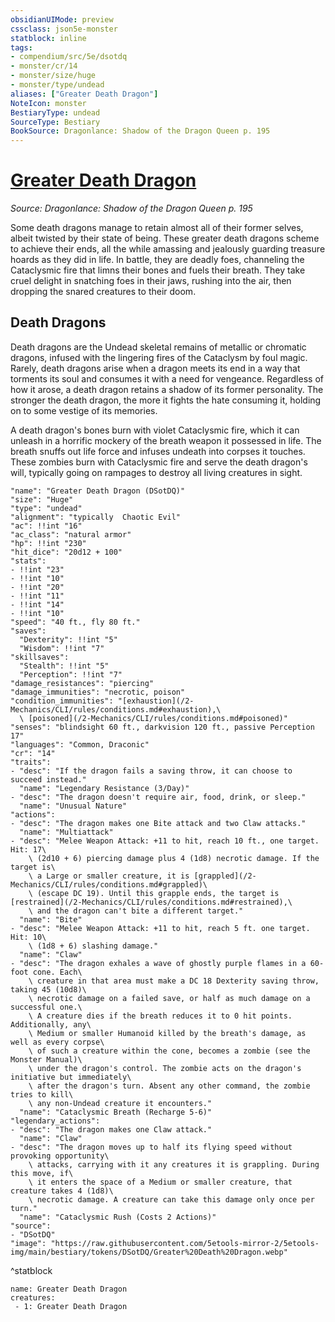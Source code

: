 ```yaml
---
obsidianUIMode: preview
cssclass: json5e-monster
statblock: inline
tags:
- compendium/src/5e/dsotdq
- monster/cr/14
- monster/size/huge
- monster/type/undead
aliases: ["Greater Death Dragon"]
NoteIcon: monster
BestiaryType: undead
SourceType: Bestiary
BookSource: Dragonlance: Shadow of the Dragon Queen p. 195
---
```

# [Greater Death Dragon](2-Mechanics/CLI/bestiary/undead/greater-death-dragon-dsotdq.md)
*Source: Dragonlance: Shadow of the Dragon Queen p. 195*  

Some death dragons manage to retain almost all of their former selves, albeit twisted by their state of being. These greater death dragons scheme to achieve their ends, all the while amassing and jealously guarding treasure hoards as they did in life. In battle, they are deadly foes, channeling the Cataclysmic fire that limns their bones and fuels their breath. They take cruel delight in snatching foes in their jaws, rushing into the air, then dropping the snared creatures to their doom.

## Death Dragons

Death dragons are the Undead skeletal remains of metallic or chromatic dragons, infused with the lingering fires of the Cataclysm by foul magic. Rarely, death dragons arise when a dragon meets its end in a way that torments its soul and consumes it with a need for vengeance. Regardless of how it arose, a death dragon retains a shadow of its former personality. The stronger the death dragon, the more it fights the hate consuming it, holding on to some vestige of its memories.

A death dragon's bones burn with violet Cataclysmic fire, which it can unleash in a horrific mockery of the breath weapon it possessed in life. The breath snuffs out life force and infuses undeath into corpses it touches. These zombies burn with Cataclysmic fire and serve the death dragon's will, typically going on rampages to destroy all living creatures in sight.

```statblock
"name": "Greater Death Dragon (DSotDQ)"
"size": "Huge"
"type": "undead"
"alignment": "typically  Chaotic Evil"
"ac": !!int "16"
"ac_class": "natural armor"
"hp": !!int "230"
"hit_dice": "20d12 + 100"
"stats":
- !!int "23"
- !!int "10"
- !!int "20"
- !!int "11"
- !!int "14"
- !!int "10"
"speed": "40 ft., fly 80 ft."
"saves":
  "Dexterity": !!int "5"
  "Wisdom": !!int "7"
"skillsaves":
  "Stealth": !!int "5"
  "Perception": !!int "7"
"damage_resistances": "piercing"
"damage_immunities": "necrotic, poison"
"condition_immunities": "[exhaustion](/2-Mechanics/CLI/rules/conditions.md#exhaustion),\
  \ [poisoned](/2-Mechanics/CLI/rules/conditions.md#poisoned)"
"senses": "blindsight 60 ft., darkvision 120 ft., passive Perception 17"
"languages": "Common, Draconic"
"cr": "14"
"traits":
- "desc": "If the dragon fails a saving throw, it can choose to succeed instead."
  "name": "Legendary Resistance (3/Day)"
- "desc": "The dragon doesn't require air, food, drink, or sleep."
  "name": "Unusual Nature"
"actions":
- "desc": "The dragon makes one Bite attack and two Claw attacks."
  "name": "Multiattack"
- "desc": "Melee Weapon Attack: +11 to hit, reach 10 ft., one target. Hit: 17\
    \ (2d10 + 6) piercing damage plus 4 (1d8) necrotic damage. If the target is\
    \ a Large or smaller creature, it is [grappled](/2-Mechanics/CLI/rules/conditions.md#grappled)\
    \ (escape DC 19). Until this grapple ends, the target is [restrained](/2-Mechanics/CLI/rules/conditions.md#restrained),\
    \ and the dragon can't bite a different target."
  "name": "Bite"
- "desc": "Melee Weapon Attack: +11 to hit, reach 5 ft. one target. Hit: 10\
    \ (1d8 + 6) slashing damage."
  "name": "Claw"
- "desc": "The dragon exhales a wave of ghostly purple flames in a 60-foot cone. Each\
    \ creature in that area must make a DC 18 Dexterity saving throw, taking 45 (10d8)\
    \ necrotic damage on a failed save, or half as much damage on a successful one.\
    \ A creature dies if the breath reduces it to 0 hit points. Additionally, any\
    \ Medium or smaller Humanoid killed by the breath's damage, as well as every corpse\
    \ of such a creature within the cone, becomes a zombie (see the Monster Manual)\
    \ under the dragon's control. The zombie acts on the dragon's initiative but immediately\
    \ after the dragon's turn. Absent any other command, the zombie tries to kill\
    \ any non-Undead creature it encounters."
  "name": "Cataclysmic Breath (Recharge 5-6)"
"legendary_actions":
- "desc": "The dragon makes one Claw attack."
  "name": "Claw"
- "desc": "The dragon moves up to half its flying speed without provoking opportunity\
    \ attacks, carrying with it any creatures it is grappling. During this move, if\
    \ it enters the space of a Medium or smaller creature, that creature takes 4 (1d8)\
    \ necrotic damage. A creature can take this damage only once per turn."
  "name": "Cataclysmic Rush (Costs 2 Actions)"
"source":
- "DSotDQ"
"image": "https://raw.githubusercontent.com/5etools-mirror-2/5etools-img/main/bestiary/tokens/DSotDQ/Greater%20Death%20Dragon.webp"
```
^statblock

```encounter-table
name: Greater Death Dragon
creatures:
 - 1: Greater Death Dragon
```